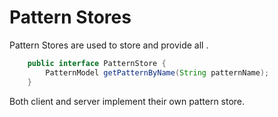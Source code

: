 # Pattern Stores

Pattern Stores are used to store and provide all [](Patterns.md). 

```java
    public interface PatternStore {
        PatternModel getPatternByName(String patternName);
    }
```

Both client and server implement their own pattern store.